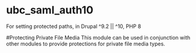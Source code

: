 # ubc_saml_auth10

For setting protected paths, in Drupal ^9.2 || ^10, PHP 8


#Protecting Private File Media
This module can be used in conjunction with other modules to provide protections for private file media types. 

